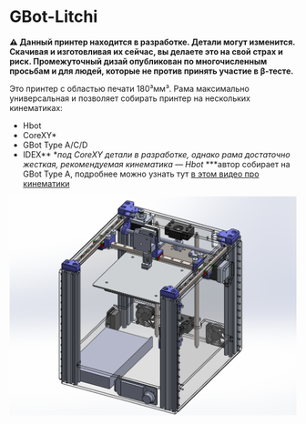 # GBot-Litchi

**⚠ Данный принтер находится в разработке. Детали могут изменится. Скачивая и изготовливая их сейчас, вы делаете это на свой страх и риск. Промежуточный дизай опубликован по многочисленным просьбам и для людей, которые не против принять участие в β-тесте.**

Это принтер с областью печати 180³мм³. Рама максимально универсальная и позволяет собирать принтер на нескольких кинематиках:
  * Hbot
  * CoreXY\*
  * GBot Type A/C/D
  * IDEX\*\*
\**под CoreXY детали в разработке, однако рама достаточно жесткая, рекомендуемая кинематика — Hbot*
\*\**автор собирает на GBot Type A, подробнее можно узнать тут [в этом видео про кинематики]

![Внешний вид принтер](./pics/early-rough-design.png)


[//]: # (ссылки для красивого оформления)
 [в этом видео про кинематики]: https://youtu.be/pnqFbjBa5Ig
